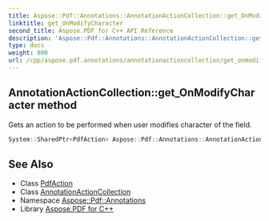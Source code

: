 ```yaml
---
title: Aspose::Pdf::Annotations::AnnotationActionCollection::get_OnModifyCharacter method
linktitle: get_OnModifyCharacter
second_title: Aspose.PDF for C++ API Reference
description: 'Aspose::Pdf::Annotations::AnnotationActionCollection::get_OnModifyCharacter method. Gets an action to be performed when user modifies character of the field in C++.'
type: docs
weight: 800
url: /cpp/aspose.pdf.annotations/annotationactioncollection/get_onmodifycharacter/
---
```

## AnnotationActionCollection::get_OnModifyCharacter method


Gets an action to be performed when user modifies character of the field.

```cpp
System::SharedPtr<PdfAction> Aspose::Pdf::Annotations::AnnotationActionCollection::get_OnModifyCharacter()
```

## See Also

* Class [PdfAction](../../pdfaction/)
* Class [AnnotationActionCollection](../)
* Namespace [Aspose::Pdf::Annotations](../../)
* Library [Aspose.PDF for C++](../../../)

